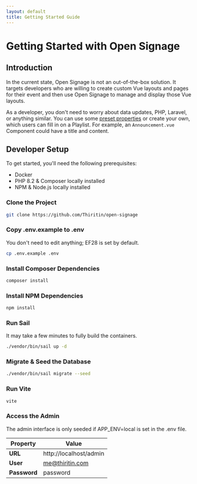 ```yaml
---
layout: default
title: Getting Started Guide
---
```


# Getting Started with Open Signage

## Introduction

In the current state, Open Signage is not an out-of-the-box solution. It targets developers who are willing to create custom Vue layouts and pages for their event and then use Open Signage to manage and display those Vue layouts.

As a developer, you don't need to worry about data updates, PHP, Laravel, or anything similar. You can use some [preset properties](/preset-properties/) or create your own, which users can fill in on a Playlist. For example, an `Announcement.vue` Component could have a title and content.

## Developer Setup

To get started, you'll need the following prerequisites:

- Docker
- PHP 8.2 & Composer locally installed
- NPM & Node.js locally installed

### Clone the Project

```bash
git clone https://github.com/Thiritin/open-signage
```
### Copy .env.example to .env

You don't need to edit anything; EF28 is set by default.
    
```bash
cp .env.example .env
```

### Install Composer Dependencies

```bash
composer install
```

### Install NPM Dependencies
    
```bash
npm install
```

### Run Sail
It may take a few minutes to fully build the containers.

```bash
./vendor/bin/sail up -d
```

### Migrate & Seed the Database

```bash
./vendor/bin/sail migrate --seed
```

### Run Vite

```bash
vite
```

### Access the Admin
The admin interface is only seeded if APP_ENV=local is set in the .env file.

| Property     | Value                  |
|--------------|------------------------|
| **URL**      | http://localhost/admin |
| **User**     | me@thiritin.com        |
| **Password** | password               |
